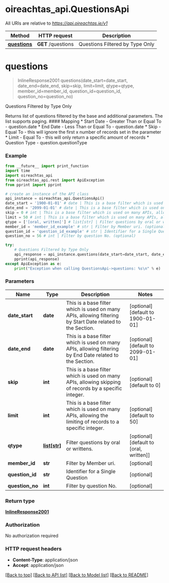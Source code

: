 # oireachtas_api.QuestionsApi

All URIs are relative to *https://api.oireachtas.ie/v1*

Method | HTTP request | Description
------------- | ------------- | -------------
[**questions**](QuestionsApi.md#questions) | **GET** /questions | Questions Filtered by Type Only


# **questions**
> InlineResponse2001 questions(date_start=date_start, date_end=date_end, skip=skip, limit=limit, qtype=qtype, member_id=member_id, question_id=question_id, question_no=question_no)

Questions Filtered by Type Only

Returns list of questions filtered by the base and additional parameters. The list supports paging. #### Mapping * Start Date - Greater Than or Equal To - question.date * End Date - Less Than or Equal To - question.date * Skip - Equal To - this will ignore the first x number of records set in the parameter * Limit - Equal To - this will only return a specific amount of records * Question Type - question.questionType 

### Example
```python
from __future__ import print_function
import time
import oireachtas_api
from oireachtas_api.rest import ApiException
from pprint import pprint

# create an instance of the API class
api_instance = oireachtas_api.QuestionsApi()
date_start = '1900-01-01' # date | This is a base filter which is used on many APIs, allowing filtering by Start Date related to the Section. (optional) (default to 1900-01-01)
date_end = '2099-01-01' # date | This is a base filter which is used on many APIs, allowing filtering by End Date related to the Section. (optional) (default to 2099-01-01)
skip = 0 # int | This is a base filter which is used on many APIs, allowing skipping of records by a specific integer. (optional) (default to 0)
limit = 50 # int | This is a base filter which is used on many APIs, allowing the limiting of records to a specific integer. (optional) (default to 50)
qtype = ['[oral, written]'] # list[str] | Filter questions by oral or writtens. (optional) (default to [oral, written])
member_id = 'member_id_example' # str | Filter by Member uri. (optional)
question_id = 'question_id_example' # str | Identifier for a Single Question (optional)
question_no = 56 # int | Filter by question No. (optional)

try:
    # Questions Filtered by Type Only
    api_response = api_instance.questions(date_start=date_start, date_end=date_end, skip=skip, limit=limit, qtype=qtype, member_id=member_id, question_id=question_id, question_no=question_no)
    pprint(api_response)
except ApiException as e:
    print("Exception when calling QuestionsApi->questions: %s\n" % e)
```

### Parameters

Name | Type | Description  | Notes
------------- | ------------- | ------------- | -------------
 **date_start** | **date**| This is a base filter which is used on many APIs, allowing filtering by Start Date related to the Section. | [optional] [default to 1900-01-01]
 **date_end** | **date**| This is a base filter which is used on many APIs, allowing filtering by End Date related to the Section. | [optional] [default to 2099-01-01]
 **skip** | **int**| This is a base filter which is used on many APIs, allowing skipping of records by a specific integer. | [optional] [default to 0]
 **limit** | **int**| This is a base filter which is used on many APIs, allowing the limiting of records to a specific integer. | [optional] [default to 50]
 **qtype** | [**list[str]**](str.md)| Filter questions by oral or writtens. | [optional] [default to [oral, written]]
 **member_id** | **str**| Filter by Member uri. | [optional] 
 **question_id** | **str**| Identifier for a Single Question | [optional] 
 **question_no** | **int**| Filter by question No. | [optional] 

### Return type

[**InlineResponse2001**](InlineResponse2001.md)

### Authorization

No authorization required

### HTTP request headers

 - **Content-Type**: application/json
 - **Accept**: application/json

[[Back to top]](#) [[Back to API list]](../README.md#documentation-for-api-endpoints) [[Back to Model list]](../README.md#documentation-for-models) [[Back to README]](../README.md)

